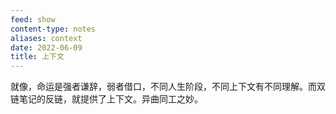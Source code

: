 ```yaml
---
feed: show
content-type: notes
aliases: context
date: 2022-06-09
title: 上下文
---
```


就像，命运是强者谦辞，弱者借口，不同人生阶段，不同上下文有不同理解。而双链笔记的反链，就提供了上下文。异曲同工之妙。
